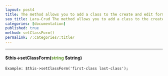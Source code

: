 ```yaml
---
layout: post4
title: The method allows you to add a class to the create and edit form.
seo_title: Lara-Crud The method allows you to add a class to the create and edit form setClassForm()
categories: [documentation]
published: true
method: setClassForm()
permalink: /:categories/:title/
---
```


---

#### $this->setClassForm(<span style="color: #693">string</span> $string)

`
Example:
$this->setClassForm('first-class last-class');
`


